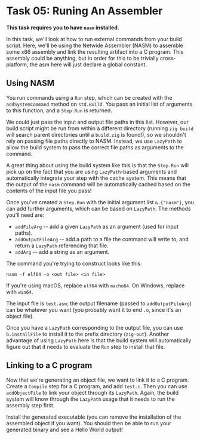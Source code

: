 # Task 05: Runing An Assembler

**This task requires you to have `nasm` installed.**

In this task, we'll look at how to run external commands from your build script.
Here, we'll be using the Netwide Assembler (NASM) to assemble some x86 assembly
and link the resulting artifact into a C program. This assembly could be anything,
but in order for this to be trivially cross-platform, the asm here will just declare
a global constant.

## Using NASM

You run commands using a `Run` step, which can be created with the `addSystemCommand`
method on `std.Build`. You pass an initial list of arguments to this function, and a
`Step.Run` is returned.

We could just pass the input and output file paths in this list. However, our build
script might be run from within a different directory (running `zig build` will search
parent directories until a `build.zig` is found!), so we shouldn't rely on passing
file paths directly to NASM. Instead, we use `LazyPath` to allow the build system to
pass the correct file paths as arguments to the command.

A great thing about using the build system like this is that the `Step.Run` will pick
up on the fact that you are using `LazyPath`-based arguments and automatically integrate
your step with the cache system. This means that the output of the `nasm` command will
be automatically cached based on the contents of the input file you pass!

Once you've created a `Step.Run` with the initial argument list `&.{"nasm"}`, you can
add further arguments, which can be based on `LazyPath`. The methods you'll need are:

* `addFileArg` -- add a given `LazyPath` as an argument (used for input paths).
* `addOutputFileArg` -- add a path to a file the command will write to, and return a `LazyPath` referencing that file.
* `addArg` -- add a string as an argument.

The command you're trying to construct looks like this:

```
nasm -f elf64 -o <out file> <in file>
```

If you're using macOS, replace `elf64` with `macho64`. On Windows, replace with `win64`.

The input file is `test.asm`; the output filename (passed to `addOutputFileArg`) can be
whatever you want (you probably want it to end `.o`, since it's an object file).

Once you have a `LazyPath` corresponding to the output file, you can use `b.installFile`
to install it to the prefix directory (`zig-out`). Another advantage of using `LazyPath`
here is that the build system will automatically figure out that it needs to evaluate
the `Run` step to install that file.

## Linking to a C program

Now that we're generating an object file, we want to link it to a C program. Create a
`Compile` step for a C program, and add `test.c`. Then you can use `addObjectFile` to
link your object through its `LazyPath`. Again, the build system will know through the
`LazyPath` usage that it needs to run the assembly step first.

Install the generated executable (you can remove the installation of the assembled object
if you want). You should then be able to run your generated binary and see a Hello World
output!
